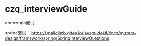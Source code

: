 # czq_interviewGuide
chenzeqin面试


spring面试： https://snailclimb.gitee.io/javaguide/#/docs/system-design/framework/spring/SpringInterviewQuestions
